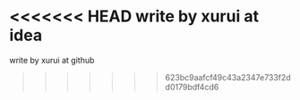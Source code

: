 <<<<<<< HEAD
write by xurui at idea
=======
write by xurui at github
>>>>>>> 623bc9aafcf49c43a2347e733f2dd0179bdf4cd6
